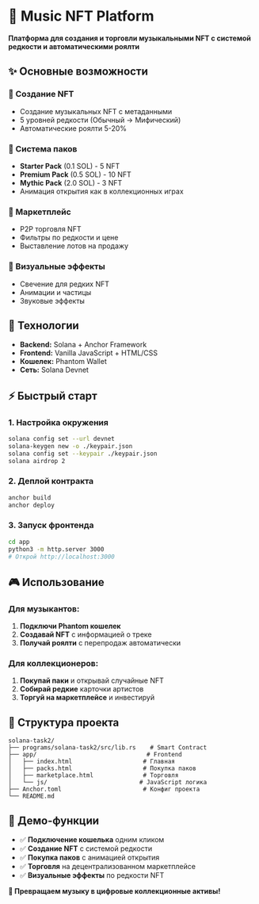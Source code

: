 # 🎵 Music NFT Platform

**Платформа для создания и торговли музыкальными NFT с системой редкости и автоматическими роялти**

## ✨ Основные возможности

### 🎨 Создание NFT
- Создание музыкальных NFT с метаданными
- 5 уровней редкости (Обычный → Мифический)
- Автоматические роялти 5-20%

### 🎁 Система паков
- **Starter Pack** (0.1 SOL) - 5 NFT
- **Premium Pack** (0.5 SOL) - 10 NFT  
- **Mythic Pack** (2.0 SOL) - 3 NFT
- Анимация открытия как в коллекционных играх

### 🏪 Маркетплейс
- P2P торговля NFT
- Фильтры по редкости и цене
- Выставление лотов на продажу

### 🎯 Визуальные эффекты
- Свечение для редких NFT
- Анимации и частицы
- Звуковые эффекты

## 🚀 Технологии

- **Backend:** Solana + Anchor Framework
- **Frontend:** Vanilla JavaScript + HTML/CSS  
- **Кошелек:** Phantom Wallet
- **Сеть:** Solana Devnet

## ⚡ Быстрый старт

### 1. Настройка окружения
```bash
solana config set --url devnet
solana-keygen new -o ./keypair.json
solana config set --keypair ./keypair.json
solana airdrop 2
```

### 2. Деплой контракта  
```bash
anchor build
anchor deploy
```

### 3. Запуск фронтенда
```bash
cd app
python3 -m http.server 3000
# Открой http://localhost:3000
```

## 🎮 Использование

### Для музыкантов:
1. **Подключи Phantom кошелек**
2. **Создавай NFT** с информацией о треке
3. **Получай роялти** с перепродаж автоматически

### Для коллекционеров:
1. **Покупай паки** и открывай случайные NFT
2. **Собирай редкие** карточки артистов  
3. **Торгуй на маркетплейсе** и инвестируй

## 📁 Структура проекта

```
solana-task2/
├── programs/solana-task2/src/lib.rs    # Smart Contract
├── app/                               # Frontend
│   ├── index.html                    # Главная
│   ├── packs.html                    # Покупка паков  
│   ├── marketplace.html              # Торговля
│   └── js/                          # JavaScript логика
├── Anchor.toml                       # Конфиг проекта
└── README.md
```

## 🎯 Демо-функции

- ✅ **Подключение кошелька** одним кликом
- ✅ **Создание NFT** с системой редкости
- ✅ **Покупка паков** с анимацией открытия
- ✅ **Торговля** на децентрализованном маркетплейсе
- ✅ **Визуальные эффекты** по редкости NFT

**🎵 Превращаем музыку в цифровые коллекционные активы!**